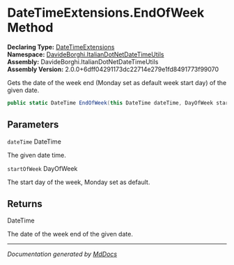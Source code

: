 ﻿<!--  
  <auto-generated>   
    The contents of this file were generated by a tool.  
    Changes to this file may be list if the file is regenerated  
  </auto-generated>   
-->

# DateTimeExtensions.EndOfWeek Method

**Declaring Type:** [DateTimeExtensions](../index.md)  
**Namespace:** [DavideBorghi.ItalianDotNetDateTimeUtils](../../index.md)  
**Assembly:** DavideBorghi.ItalianDotNetDateTimeUtils  
**Assembly Version:** 2.0.0+6dff04291173dc22714e279e1fd8491773f99070

Gets the date of the week end (Monday set as default week start day) of the given date.

```csharp
public static DateTime EndOfWeek(this DateTime dateTime, DayOfWeek startOfWeek = DayOfWeek.Monday);
```

## Parameters

`dateTime`  DateTime

The given date time.

`startOfWeek`  DayOfWeek

The start day of the week, Monday set as default.

## Returns

DateTime

The date of the week end of the given date.

___

*Documentation generated by [MdDocs](https://github.com/ap0llo/mddocs)*
